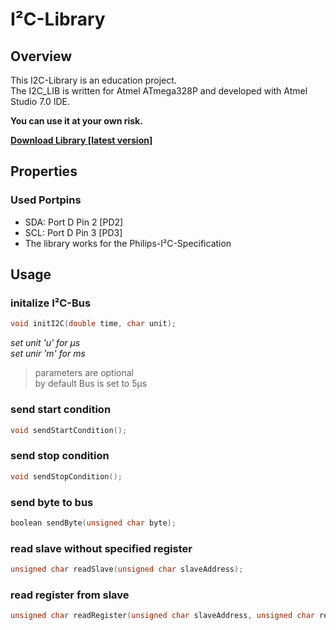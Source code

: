 # I²C-Library

## Overview
This I2C-Library is an education project.  
The I2C_LIB is written for Atmel ATmega328P and developed with Atmel Studio 7.0 IDE.   

**You can use it at your own risk.**

**[Download Library [latest version]](https://github.com/schaeferservices/I2C_LIB/releases)**

## Properties
### Used Portpins
- SDA: Port D Pin 2 [PD2]
- SCL: Port D Pin 3 [PD3]
- The library works for the Philips-I²C-Specification

## Usage
### initalize I²C-Bus
```c
void initI2C(double time, char unit);
```
*set unit 'u' for µs  
set unir 'm' for ms*  

> parameters are optional  
> by default Bus is set to 5µs

### send start condition
```c
void sendStartCondition();
```

### send stop condition
```c
void sendStopCondition();
```

### send byte to bus
```c
boolean sendByte(unsigned char byte);
```

### read slave without specified register
```c
unsigned char readSlave(unsigned char slaveAddress);
```

### read register from slave
```c
unsigned char readRegister(unsigned char slaveAddress, unsigned char registerAddress);
```
